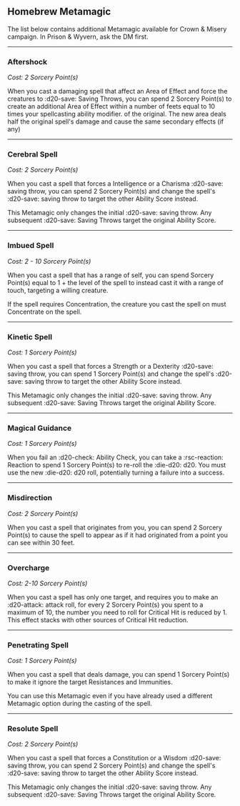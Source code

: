 ## Homebrew Metamagic

The list below contains additional Metamagic available for Crown & Misery campaign. In Prison & Wyvern, ask the DM first.

---

### Aftershock

*Cost: 2 Sorcery Point(s)*

When you cast a damaging spell that affect an Area of Effect and force the creatures to :d20-save: Saving Throws, you can spend 2 Sorcery Point(s) to create an additional Area of Effect within a number of feets equal to 10 times your spellcasting ability modifier. of the original. The new area deals half the original spell's damage and cause the same secondary effects (if any)

---

### Cerebral Spell

*Cost: 2 Sorcery Point(s)*

When you cast a spell that forces a Intelligence or a Charisma :d20-save: saving throw, you can spend 2 Sorcery Point(s) and change the spell's :d20-save: saving throw to target the other Ability Score instead.

This Metamagic only changes the initial :d20-save: saving throw. Any subsequent :d20-save: Saving Throws target the original Ability Score.

---

### Imbued Spell

*Cost: 2 - 10 Sorcery Point(s)*

When you cast a spell that has a range of self, you can spend Sorcery Point(s) equal to 1 + the level of the spell to instead cast it with a range of touch, targeting a willing creature.

If the spell requires Concentration, the creature you cast the spell on must Concentrate on the spell.

---

### Kinetic Spell

*Cost: 1 Sorcery Point(s)*

When you cast a spell that forces a Strength or a Dexterity :d20-save: saving throw, you can spend 1 Sorcery Point(s) and change the spell's :d20-save: saving throw to target the other Ability Score instead.

This Metamagic only changes the initial :d20-save: saving throw. Any subsequent :d20-save: Saving Throws target the original Ability Score.

---

### Magical Guidance

*Cost: 1 Sorcery Point(s)*

When you fail an :d20-check: Ability Check, you can take a :rsc-reaction: Reaction to spend 1 Sorcery Point(s) to re-roll the :die-d20: d20. You must use the new :die-d20: d20 roll, potentially turning a failure into a success.

---

### Misdirection

*Cost: 2 Sorcery Point(s)*

When you cast a spell that originates from you, you can spend 2 Sorcery Point(s) to cause the spell to appear as if it had originated from a point you can see within 30 feet.

---

### Overcharge

*Cost: 2-10 Sorcery Point(s)*

When you cast a spell has only one target, and requires you to make an :d20-attack: attack roll, for every 2 Sorcery Point(s) you spent to a maximum of 10, the number you need to roll for Critical Hit is reduced by 1. This effect stacks with other sources of Critical Hit reduction.

---

### Penetrating Spell

*Cost: 1 Sorcery Point(s)*

When you cast a spell that deals damage, you can spend 1 Sorcery Point(s) to make it ignore the target Resistances and Immunities. 

You can use this Metamagic even if you have already used a different Metamagic option during the casting of the spell.

---

### Resolute Spell

*Cost: 2 Sorcery Point(s)*

When you cast a spell that forces a Constitution or a Wisdom :d20-save: saving throw, you can spend 2 Sorcery Point(s) and change the spell's :d20-save: saving throw to target the other Ability Score instead.

This Metamagic only changes the initial :d20-save: saving throw. Any subsequent :d20-save: Saving Throws target the original Ability Score.